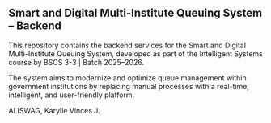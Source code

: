 ## Smart and Digital Multi-Institute Queuing System – Backend

This repository contains the backend services for the Smart and Digital Multi-Institute Queuing System, developed as part of the Intelligent Systems course by BSCS 3-3 | Batch 2025–2026.

The system aims to modernize and optimize queue management within government institutions by replacing manual processes with a real-time, intelligent, and user-friendly platform.

ALISWAG, Karylle Vinces J.